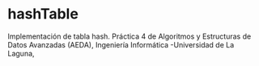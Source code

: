 # hashTable
Implementación de tabla hash. Práctica 4 de Algoritmos y Estructuras de Datos Avanzadas (AEDA), Ingeniería Informática -Universidad de La Laguna, 
